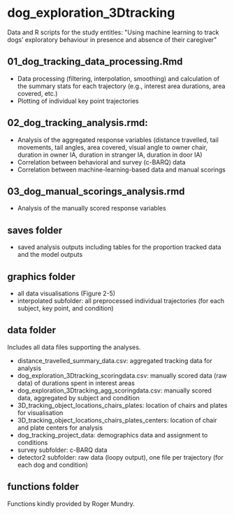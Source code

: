 # dog_exploration_3Dtracking
Data and R scripts for the study entitles: "Using machine learning to track dogs’ exploratory behaviour in presence and absence of their caregiver"

## 01_dog_tracking_data_processing.Rmd
* Data processing (filtering, interpolation, smoothing) and calculation of the summary stats for each trajectory (e.g., interest area durations, area covered, etc.)
* Plotting of individual key point trajectories

## 02_dog_tracking_analysis.rmd:
* Analysis of the aggregated response variables (distance travelled, tail movements, tail angles, area covered, visual angle to owner chair, duration in owner IA, duration in stranger IA, duration in door IA)
* Correlation between behavioral and survey (c-BARQ) data
* Correlation between machine-learning-based data and manual scorings

## 03_dog_manual_scorings_analysis.rmd
* Analysis of the manually scored response variables 

## saves folder
* saved analysis outputs including tables for the proportion tracked data and the model outputs

## graphics folder
* all data visualisations (Figure 2-5)
* interpolated subfolder: all preprocessed individual trajectories (for each subject, key point, and condition)

## data folder
Includes all data files supporting the analyses.
* distance_travelled_summary_data.csv: aggregated tracking data for analysis
* dog_exploration_3Dtracking_scoringdata.csv: manually scored data (raw data) of durations spent in interest areas
* dog_exploration_3Dtracking_agg_scoringdata.csv: manually scored data, aggregated by subject and condition
* 3D_tracking_object_locations_chairs_plates: location of chairs and plates for visualisation
* 3D_tracking_object_locations_chairs_plates_centers: location of chair and plate centers for analysis
* dog_tracking_project_data: demographics data and assignment to conditions
* survey subfolder: c-BARQ data
* detector2 subfolder: raw data (loopy output), one file per trajectory (for each dog and condition)

## functions folder
Functions kindly provided by Roger Mundry. 
